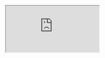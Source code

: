 <iframe src="https://docs.google.com/spreadsheets/d/e/2PACX-1vStCiI1nMZyEY-ONQl1W2xtf-RvgK4xUbP55w3X2ewUCZIgUXWRoiNXqhEKVdboNkHInA3hVEjEl-HO/pubhtml?gid=265043462&amp;single=true&amp;widget=true&amp;headers=false"></iframe>
